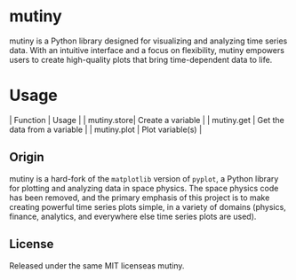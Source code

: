 # mutiny

mutiny is a Python library designed for visualizing and analyzing time series data. With an intuitive interface and a focus on flexibility, mutiny empowers users to create high-quality plots that bring time-dependent data to life.

# Usage

| Function | Usage |
| mutiny.store| Create a variable |
| mutiny.get | Get the data from a variable |
| mutiny.plot | Plot variable(s) |

## Origin

mutiny is a hard-fork of the `matplotlib` version of `pyplot`, a Python library for plotting and analyzing data in space physics. The space physics code has been removed, and the primary emphasis of this project is to make creating powerful time series plots simple, in a variety of domains (physics, finance, analytics, and everywhere else time series plots are used).

## License

Released under the same MIT licenseas mutiny.


